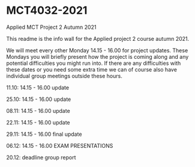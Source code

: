 # MCT4032-2021
 Applied MCT Project 2 Autumn 2021

This readme is the info wall for the Applied project 2 course autumn 2021.

We will meet every other Monday 14.15 - 16.00 for project updates. These Mondays you will briefly present how the project is coming along and any potential difficulties you might run into. If there are any difficulties with these dates or you need some extra time we can of course also have individual group meetings outside these hours.

11.10: 14.15 - 16.00 update

25.10: 14.15 - 16.00 update

08.11: 14.15 - 16.00 update

22.11: 14.15 - 16.00 update

29.11: 14.15 - 16.00 final update

06.12: 14.15 - 16.00 EXAM PRESENTATIONS

20.12: deadline group report
